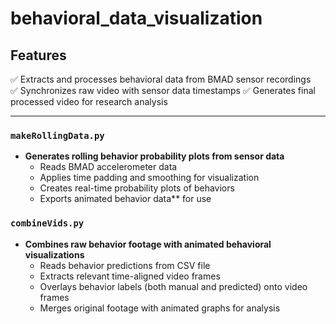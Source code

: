 # behavioral_data_visualization


## Features  
✅ Extracts and processes behavioral data from BMAD sensor recordings  
✅ Synchronizes raw video with sensor data timestamps 
✅ Generates final processed video for research analysis  

---

### `makeRollingData.py`  
- **Generates rolling behavior probability plots from sensor data**
  - Reads BMAD accelerometer data 
  - Applies time padding and smoothing for visualization  
  - Creates real-time probability plots of behaviors
  - Exports animated behavior data** for use

### `combineVids.py`  
- **Combines raw behavior footage with animated behavioral visualizations**
  - Reads behavior predictions from CSV file  
  - Extracts relevant time-aligned video frames  
  - Overlays behavior labels (both manual and predicted) onto video frames  
  - Merges original footage with animated graphs for analysis   
